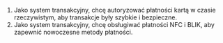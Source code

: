 1. Jako system transakcyjny, chcę autoryzować płatności kartą w czasie
rzeczywistym, aby transakcje były szybkie i bezpieczne.
2. Jako system transakcyjny, chcę obsługiwać płatności NFC i BLIK, aby zapewnić
nowoczesne metody płatności.
